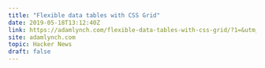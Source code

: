 ```yaml
---
title: "Flexible data tables with CSS Grid"
date: 2019-05-18T13:12:40Z
link: https://adamlynch.com/flexible-data-tables-with-css-grid/?1=&utm_medium=RSS&utm_source=hune
site: adamlynch.com
topic: Hacker News
draft: false
---
```

